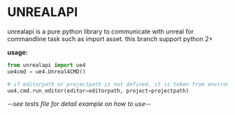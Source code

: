 # UNREALAPI

unrealapi is a pure python library to communicate with unreal for commandline task such as import asset. this branch support python 2+

**usage:**
```python
from unrealapi import ue4
ue4cmd = ue4.Unreal4CMD()

# if editorpath or projectpath is not defined, it is taken from environment variable "UE4Editor" and "UE4Project"
ue4.cmd.run_editor(editor=editorpath, project=projectpath)
```

*--see tests file for detail example on how to use--*
